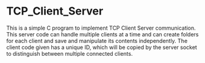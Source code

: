# TCP_Client_Server
This is a simple C program to implement TCP Client Server communication.
This server code can handle multiple clients at a time and can create folders for each client and save and manipulate its contents independently.
The client code given has a unique ID, which will be copied by the server socket to distinguish between multiple connected clients.
